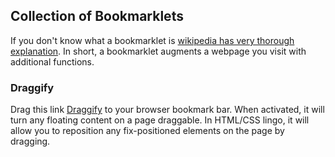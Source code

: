 ## Collection of Bookmarklets

If you don't know what a bookmarklet is [wikipedia has very thorough explanation](https://en.wikipedia.org/wiki/Bookmarklet). In short, a bookmarklet augments a webpage you visit with additional functions.

### Draggify

Drag this link <a href='javascript:(function(){"use strict";function t(e){return(t="function"==typeof Symbol&&"symbol"==typeof Symbol.iterator?function(t){return typeof t}:function(t){return t&&"function"==typeof Symbol&&t.constructor===Symbol&&t!==Symbol.prototype?"symbol":typeof t})(e)}function e(t,e){if(!(t instanceof e))throw new TypeError("Cannot call a class as a function")}function n(t,e){if("function"!=typeof e&&null!==e)throw new TypeError("Super expression must either be null or a function");t.prototype=Object.create(e&&e.prototype,{constructor:{value:t,writable:!0,configurable:!0}}),e&&r(t,e)}function r(t,e){return(r=Object.setPrototypeOf||function(t,e){return t.__proto__=e,t})(t,e)}function o(t){var e=function(){if("undefined"==typeof Reflect||!Reflect.construct)return!1;if(Reflect.construct.sham)return!1;if("function"==typeof Proxy)return!0;try{return Date.prototype.toString.call(Reflect.construct(Date,[],(function(){}))),!0}catch(t){return!1}}();return function(){var n,r=u(t);if(e){var o=u(this).constructor;n=Reflect.construct(r,arguments,o)}else n=r.apply(this,arguments);return a(this,n)}}function a(e,n){return!n||"object"!==t(n)&&"function"!=typeof n?i(e):n}function i(t){if(void 0===t)throw new ReferenceError("this hasn&#039t been initialised - super() hasn&#039t been called");return t}function u(t){return(u=Object.setPrototypeOf?Object.getPrototypeOf:function(t){return t.__proto__||Object.getPrototypeOf(t)})(t)}function c(t){return(c="function"==typeof Symbol&&"symbol"==typeof Symbol.iterator?function(t){return typeof t}:function(t){return t&&"function"==typeof Symbol&&t.constructor===Symbol&&t!==Symbol.prototype?"symbol":typeof t})(t)}function f(t,e){for(var n=0;n<e.length;n++){var r=e[n];r.enumerable=r.enumerable||!1,r.configurable=!0,"value"in r&&(r.writable=!0),Object.defineProperty(t,r.key,r)}}function l(t){return function(t){if(Array.isArray(t))return s(t)}(t)||function(t){if("undefined"!=typeof Symbol&&Symbol.iterator in Object(t))return Array.from(t)}(t)||function(t,e){if(!t)return;if("string"==typeof t)return s(t,e);var n=Object.prototype.toString.call(t).slice(8,-1);"Object"===n&&t.constructor&&(n=t.constructor.name);if("Map"===n||"Set"===n)return Array.from(t);if("Arguments"===n||/^(?:Ui|I)nt(?:8|16|32)(?:Clamped)?Array$/.test(n))return s(t,e)}(t)||function(){throw new TypeError("Invalid attempt to spread non-iterable instance.\nIn order to be iterable, non-array objects must have a [Symbol.iterator]() method.")}()}function s(t,e){(null==e||e>t.length)&&(e=t.length);for(var n=0,r=new Array(e);n<e;n++)r[n]=t[n];return r}function d(){}function p(t){return t()}function y(){return Object.create(null)}function g(t){t.forEach(p)}function h(t){return"function"==typeof t}function m(t,e){return t!=t?e==e:t!==e||t&&"object"===c(t)||"function"==typeof t}function b(t){t.parentNode.removeChild(t)}function v(t){return document.createElement(t)}function $(t){return Array.from(t.childNodes)}var A;function w(t){A=t}var _=[],x=[],S=[],E=[],O=Promise.resolve(),j=!1;function k(t){S.push(t)}var P=!1,C=new Set;function D(){if(!P){P=!0;do{for(var t=0;t<_.length;t+=1){var e=_[t];w(e),B(e.$$)}for(w(null),_.length=0;x.length;)x.pop()();for(var n=0;n<S.length;n+=1){var r=S[n];C.has(r)||(C.add(r),r())}S.length=0}while(_.length);for(;E.length;)E.pop()();j=!1,P=!1,C.clear()}}function B(t){if(null!==t.fragment){t.update(),g(t.before_update);var e=t.dirty;t.dirty=[-1],t.fragment&&t.fragment.p(t.ctx,e),t.after_update.forEach(k)}}var I=new Set;function L(t,e){t&&t.i&&(I.delete(t),t.i(e))}function R(t,e,n){var r=t.$$,o=r.fragment,a=r.on_mount,i=r.on_destroy,u=r.after_update;o&&o.m(e,n),k((function(){var e=a.map(p).filter(h);i?i.push.apply(i,l(e)):g(e),t.$$.on_mount=[]})),u.forEach(k)}function T(t,e){-1===t.$$.dirty[0]&&(_.push(t),j||(j=!0,O.then(D)),t.$$.dirty.fill(0)),t.$$.dirty[e/31|0]|=1<<e%31}function z(t,e,n,r,o,a){var i=arguments.length>6&&void 0!==arguments[6]?arguments[6]:[-1],u=A;w(t);var c=e.props||{},f=t.$$={fragment:null,ctx:null,props:a,update:d,not_equal:o,bound:y(),on_mount:[],on_destroy:[],before_update:[],after_update:[],context:new Map(u?u.$$.context:[]),callbacks:y(),dirty:i,skip_bound:!1},l=!1;if(f.ctx=n?n(t,c,(function(e,n){var r=!(arguments.length<=2)&&arguments.length-2?arguments.length<=2?void 0:arguments[2]:n;return f.ctx&&o(f.ctx[e],f.ctx[e]=r)&&(!f.skip_bound&&f.bound[e]&&f.bound[e](r),l&&T(t,e)),n})):[],f.update(),l=!0,g(f.before_update),f.fragment=!!r&&r(f.ctx),e.target){if(e.hydrate){var s=$(e.target);f.fragment&&f.fragment.l(s),s.forEach(b)}else f.fragment&&f.fragment.c();e.intro&&L(t.$$.fragment),R(t,e.target,e.anchor),D()}w(u)}var N=function(){function t(){!function(t,e){if(!(t instanceof e))throw new TypeError("Cannot call a class as a function")}(this,t)}var e,n,r;return e=t,(n=[{key:"$destroy",value:function(){var t,e;t=1,null!==(e=this.$$).fragment&&(g(e.on_destroy),e.fragment&&e.fragment.d(t),e.on_destroy=e.fragment=null,e.ctx=[]),this.$destroy=d}},{key:"$on",value:function(t,e){var n=this.$$.callbacks[t]||(this.$$.callbacks[t]=[]);return n.push(e),function(){var t=n.indexOf(e);-1!==t&&n.splice(t,1)}}},{key:"$set",value:function(t){var e;this.$$set&&(e=t,0!==Object.keys(e).length)&&(this.$$.skip_bound=!0,this.$$set(t),this.$$.skip_bound=!1)}}])&&f(e.prototype,n),r&&f(e,r),t}(),Q=new Image;function V(t,e){var n=arguments.length>2&&void 0!==arguments[2]?arguments[2]:10,r=(t.offsetWidth,t.offsetHeight,e.x),o=e.y;t.style.top="".concat(o-n,"px"),t.style.left="".concat(r-n,"px"),t.style.right="auto",t.style.bottom="auto",t.style.transform="none"}Q.src="data:image/gif;base64,R0lGODlhAQABAIAAAAUEBAAAACwAAAAAAQABAAACAkQBADs=",window.addEventListener("dragstart",(function(t){t.dataTransfer.dropEffect="none",t.dataTransfer.setDragImage(Q,0,0),V(t.target,{x:t.clientX,y:t.clientY})})),window.addEventListener("drag",(function(t){t.preventDefault();var e=t.target;e.classList.add("sz-dragging"),V(e,{x:t.clientX,y:t.clientY})})),window.addEventListener("dragover",(function(t){t.preventDefault()})),window.addEventListener("dragend",(function(t){t.preventDefault(),t.target.classList.remove("sz-dragging")}));var M=function(t){t.setAttribute("draggable",!0),t.classList.add("sz-draggable")};function U(t){var e;return{c:function(){var t,n,r;e=v("div"),t=e,n="class",null==(r="sz-movable svelte-hc2au4")?t.removeAttribute(n):t.getAttribute(n)!==r&&t.setAttribute(n,r)},m:function(t,n){!function(t,e,n){t.insertBefore(e,n||null)}(t,e,n)},p:d,i:d,o:d,d:function(t){t&&b(e)}}}var X=function(t){n(a,N);var r=o(a);function a(t){var n,o,u,c;return e(this,a),n=r.call(this),document.getElementById("svelte-hc2au4-style")||((c=v("style")).id="svelte-hc2au4-style",c.textContent=".sz-movable.svelte-hc2au4{position:absolute;top:10px;left:10px;width:10px;height:10px;border-radius:50%;background:radial-gradient(circle at 10% 25%, #fff 10%, red 42.44%, #680202)}",o=document.head,u=c,o.appendChild(u)),z(i(n),t,null,U,m,{}),n}return a}();function Y(t){return Array.from(document.getElementsByTagName("*")).filter((function(t){var e=getComputedStyle(t);return"fixed"===e.getPropertyValue("position")&&function(t){return!("hidden"===t.getPropertyValue("visibility")&&"none"===t.getPropertyValue("display"))}(e)})).map((function(t){return new X({target:t}),t})).forEach(M),[]}var q=new(function(t){n(a,N);var r=o(a);function a(t){var n;return e(this,a),z(i(n=r.call(this)),t,Y,null,m,{}),n}return a}())({target:document.body});
}());'>Draggify</a> to your browser bookmark bar.  When activated, it will turn any floating content on a page draggable.
In HTML/CSS lingo, it will allow you to reposition any fix-positioned elements on the page by dragging.

